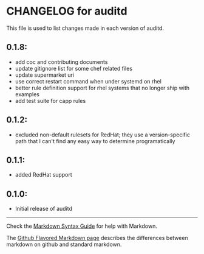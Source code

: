 # CHANGELOG for auditd

This file is used to list changes made in each version of auditd.

## 0.1.8:

* add coc and contributing documents
* update gitignore list for some chef related files
* update supermarket uri
* use correct restart command when under systemd on rhel
* better rule definition support for rhel systems that no longer ship with examples
* add test suite for capp rules

## 0.1.2:

* excluded non-default rulesets for RedHat; they use a version-specific path that I can't find any easy way to determine programatically

## 0.1.1:

* added RedHat support

## 0.1.0:

* Initial release of auditd

- - - 
Check the [Markdown Syntax Guide](http://daringfireball.net/projects/markdown/syntax) for help with Markdown.

The [Github Flavored Markdown page](http://github.github.com/github-flavored-markdown/) describes the differences between markdown on github and standard markdown.

